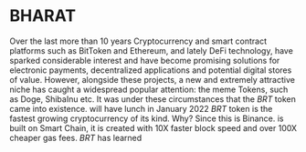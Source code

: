 # BHARAT
Over the last more than 10 years Cryptocurrency and smart contract platforms such as BitToken and Ethereum, and lately DeFi technology, have sparked considerable interest and have become promising solutions for electronic payments, decentralized applications and potential digital stores of value. However, alongside these projects, a new and extremely attractive niche has caught a widespread popular attention: the meme Tokens, such as Doge, ShibaInu etc. It was under these circumstances that the $BRT$ token came into existence.  will have lunch in January 2022 $BRT$ token is the fastest growing cryptocurrency of its kind. Why? Since this is Binance. is built on Smart Chain, it is created with 10X faster block speed and over 100X cheaper gas fees. $BRT$ has learned 
